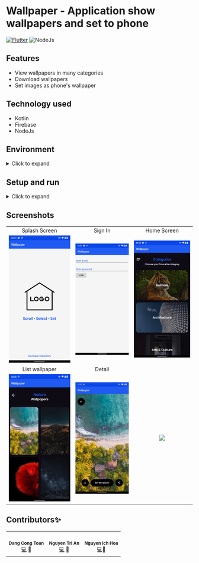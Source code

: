 # Wallpaper - Application show wallpapers and set to phone

[![Flutter](https://img.shields.io/badge/Made%20with-Kotlin-blue.svg)](https://flutter.dev/) ![NodeJs](https://img.shields.io/badge/Node.js-43853D?style=for-the-badge&logo=node.js&logoColor=white)

## Features

- View wallpapers in many categories
- Download wallpapers
- Set images as phone's wallpaper


## Technology used

- Kotlin
- Firebase
- NodeJs

## Environment

<details>
    <summary>Click to expand</summary>
    <br>

- Install nodejs
- Install npm or yarn
- Make sure you are in /BACKEND
- Run:

```bash
yarn
```

- Or with npm

```bash
npm i
```
- Configure your own .env and mongodb.config.json file follow the example ones

- Then run the following to bootstrap the Server
```bash
yarn dev
```

- Or with npm

```bash
npm run dev
```

</details>

## Setup and run

<details>
    <summary>Click to expand</summary>
    <br>

- Download APK
  - [APK - arm64](https://drive.google.com/file/d/1r5BxLCoTn2JqQuEjAtoUxmZeSHIByEKa/view?usp=sharing)
- Setup and run
  - Flutter
    - Install [Flutter](https://flutter.dev/docs/get-started/install).
    - Using **`stable`** channel:
      ```bash
      ❯ flutter channel stable
      ❯ flutter upgrade
      ```
    - Flutter doctor:
      ```bash
      ❯ flutter doctor
      ```
    - Install all the packages by:
      ```bash
      ❯ flutter pub get
      ```
    - Create .env file `assets/.env` has following structure:
      ```bash
      BASE_URL=https://api.smartfood.cooking/api
      ```
    - Run app on real devices or emulator by:
      ```bash
      ❯ flutter run
      ```
      or debug mode in VSCode or some IDEs

</details>

## Screenshots

|                                                |                                                |                                           |
| :--------------------------------------------: | :--------------------------------------------: | :---------------------------------------: |
|                 Splash Screen                  |                    Sign In                     |                Home Screen                |
|       ![](/img/splash.jpg)       |      ![](/img/login.jpg)       |     ![](/img/category.jpg)      |
|            List wallpaper             |           Detail            |        
| ![](/img/list.jpg) | ![](/img/detail.jpg) | ![](mobile/screenshots/choose_recipe.jpg)

## Contributors✨

<!-- ALL-CONTRIBUTORS-LIST:START - Do not remove or modify this section -->
<!-- prettier-ignore-start -->
<!-- markdownlint-disable -->
<table>
  <tr>
    <td align="center"><img src="https://avatars.githubusercontent.com/u/58522459?v=4" width="100px;" alt=""/><br /><sub><b>Dang Cong Toan</b></sub></a><br /><a href="https://github.com/ichhoa129/Mobile-Final-Exam/commits/dev?author=toanil315" title="Code">💻</a> <a title="Mobile">📱</a> <a href="https://github.com/ichhoa129/Mobile-Final-Exam/commits/dev?author=toanil315" >
    <td align="center"><img src="https://avatars.githubusercontent.com/u/62462715?v=4" width="100px;" alt=""/><br /><sub><b>Nguyen Tri An</b></sub></a><br /><a href="https://github.com/ichhoa129/Mobile-Final-Exam/commits/dev?author=triandut" title="Code">💻</a> <a title="Mobile">📱</a> <a href="https://github.com/ichhoa129/Mobile-Final-Exam/commits/dev?author=triandut" >
    <td align="center"><img src="https://avatars.githubusercontent.com/u/55626329?v=4" width="100px;" alt=""/><br /><sub><b>Nguyen Ich Hoa</b></sub></a><br /><a href="https://github.com/ichhoa129/Mobile-Final-Exam/commits/dev?author=ichhoa129" title="Code">💻</a><a title="Backend">🔗</a>
  </tr>
  
</table>
